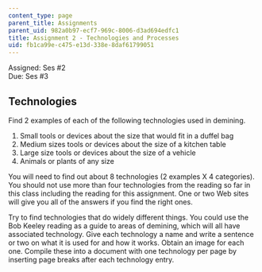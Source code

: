 ```yaml
---
content_type: page
parent_title: Assignments
parent_uid: 982a0b97-ecf7-969c-8006-d3ad694edfc1
title: Assignment 2 - Technologies and Processes
uid: fb1ca99e-c475-e13d-338e-8daf61799051
---
```


Assigned: Ses #2  
Due: Ses #3

Technologies
------------

Find 2 examples of each of the following technologies used in demining.

1.  Small tools or devices about the size that would fit in a duffel bag
2.  Medium sizes tools or devices about the size of a kitchen table
3.  Large size tools or devices about the size of a vehicle
4.  Animals or plants of any size

You will need to find out about 8 technologies (2 examples X 4 categories). You should not use more than four technologies from the reading so far in this class including the reading for this assignment. One or two Web sites will give you all of the answers if you find the right ones.

Try to find technologies that do widely different things. You could use the Bob Keeley reading as a guide to areas of demining, which will all have associated technology. Give each technology a name and write a sentence or two on what it is used for and how it works. Obtain an image for each one. Compile these into a document with one technology per page by inserting page breaks after each technology entry.